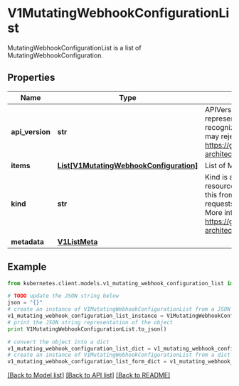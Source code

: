 # V1MutatingWebhookConfigurationList

MutatingWebhookConfigurationList is a list of MutatingWebhookConfiguration.

## Properties

Name | Type | Description | Notes
------------ | ------------- | ------------- | -------------
**api_version** | **str** | APIVersion defines the versioned schema of this representation of an object. Servers should convert recognized schemas to the latest internal value, and may reject unrecognized values. More info: https://git.k8s.io/community/contributors/devel/sig-architecture/api-conventions.md#resources | [optional] 
**items** | [**List[V1MutatingWebhookConfiguration]**](V1MutatingWebhookConfiguration.md) | List of MutatingWebhookConfiguration. | 
**kind** | **str** | Kind is a string value representing the REST resource this object represents. Servers may infer this from the endpoint the kubernetes.client submits requests to. Cannot be updated. In CamelCase. More info: https://git.k8s.io/community/contributors/devel/sig-architecture/api-conventions.md#types-kinds | [optional] 
**metadata** | [**V1ListMeta**](V1ListMeta.md) |  | [optional] 

## Example

```python
from kubernetes.client.models.v1_mutating_webhook_configuration_list import V1MutatingWebhookConfigurationList

# TODO update the JSON string below
json = "{}"
# create an instance of V1MutatingWebhookConfigurationList from a JSON string
v1_mutating_webhook_configuration_list_instance = V1MutatingWebhookConfigurationList.from_json(json)
# print the JSON string representation of the object
print V1MutatingWebhookConfigurationList.to_json()

# convert the object into a dict
v1_mutating_webhook_configuration_list_dict = v1_mutating_webhook_configuration_list_instance.to_dict()
# create an instance of V1MutatingWebhookConfigurationList from a dict
v1_mutating_webhook_configuration_list_form_dict = v1_mutating_webhook_configuration_list.from_dict(v1_mutating_webhook_configuration_list_dict)
```
[[Back to Model list]](../README.md#documentation-for-models) [[Back to API list]](../README.md#documentation-for-api-endpoints) [[Back to README]](../README.md)


